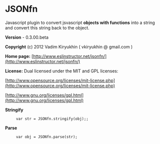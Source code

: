 # JSONfn

Javascript plugin to convert jsvascript **objects with functions** into a string and convert this string back to the object.  

**Version** - 0.3.00.beta

**Copyright** (c) 2012 Vadim Kiryukhin ( vkiryukhin @ gmail.com )

**Home page:** [http://www.eslinstructor.net/jsonfn/](http://www.eslinstructor.net/jsonfn/) 

**License:** Dual licensed under
the MIT and GPL licenses:

[http://www.opensource.org/licenses/mit-license.php](http://www.opensource.org/licenses/mit-license.php)

[http://www.gnu.org/licenses/gpl.html](http://www.gnu.org/licenses/gpl.html)


   **Stringify**

         var str = JSONfn.stringify(obj);;
  
  **Parse**
  
		 var obj = JSONfn.parse(str);

   

